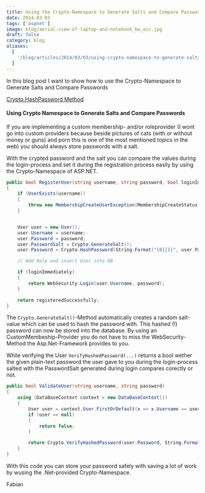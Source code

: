 ```yaml
---
title: Using the Crypto-Namespace to Generate Salts and Compare Passwords
date: 2014-03-03
tags: ['aspnet']
image: blog/aerial-view-of-laptop-and-notebook_bw_osc.jpg
draft: false
category: blog
aliases:
  [
    '/blog/articles/2014/03/03/using-crypto-namespace-to-generate-salts-and-compare-passwords/',
  ]
---
```


In this blog post I want to show how to use the Crypto-Namespace to Generate Salts and Compare Passwords

<a href="https://msdn.microsoft.com/en-us/library/system.web.helpers.crypto.hashpassword(v=vs.111).aspx" target="_blank">Crypto.HashPassword Method</a>

<h4>Using Crypto Namespace to Generate Salts and Compare Passwords</h4>

If you are implementing a custom membership- and/or roleprovider (I wont go into custom providers because beside pictures of cats (with or without money or guns) and porn this is one of the most mentioned topics in the web) you should always store passwords with a salt.

With the crypted password and the salt you can compare the values during the login-process and set it during the registration process easily by using the Crypto-Namespace of ASP.NET.

```csharp
public bool RegisterUser(string username, string password, bool loginImmediately, string role)
{
    if (UserExists(username))
    {
        throw new MembershipCreateUserException(MembershipCreateStatus.DuplicateUserName);
    }


    User user = new User();
    user.Username = username;
    user.Password = password;
    user.PasswordSalt = Crypto.GenerateSalt();
    user.Password = Crypto.HashPassword(String.Format("{0}{1}", user.Password, user.PasswordSalt));

    // Add Role and insert User into DB

    if (loginImmediately)
    {
        return WebSecurity.Login(user.Username, password);
    }

    return registeredSuccessfully;
}
```

The `Crypto.GenerateSalt()`-Method automatically creates a random salt-value which can be used to hash the password with. This hashed (!) password can now be stored into the database. By using an CustomMembeship-Provider you do not have to miss the WebSecurity-Method the Asp.Net-Framework provides to you.

While verifying the User `VerifyHashedPassword(...)` returns a bool wether the given plain-text password the user gave to you during the login-process salted with the PasswordSalt generated during login compares corectly or not.

```csharp
public bool ValidateUser(string username, string password)
{
    using (DataBaseContext context = new DataBaseContext())
    {
        User user = context.User.FirstOrDefault(x => x.Username == username);
        if (user == null)
        {
            return false;
        }

        return Crypto.VerifyHashedPassword(user.Password, String.Format("{0}{1}", password, user.PasswordSalt));
    }
}
```

With this code you can store your password safely with saving a lot of work by wusing the .Net-provided Crypto-Namespace.

Fabian
